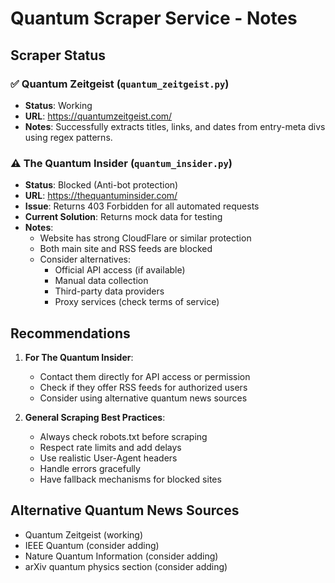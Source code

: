 # Quantum Scraper Service - Notes

## Scraper Status

### ✅ Quantum Zeitgeist (`quantum_zeitgeist.py`)
- **Status**: Working
- **URL**: https://quantumzeitgeist.com/
- **Notes**: Successfully extracts titles, links, and dates from entry-meta divs using regex patterns.

### ⚠️ The Quantum Insider (`quantum_insider.py`)
- **Status**: Blocked (Anti-bot protection)
- **URL**: https://thequantuminsider.com/
- **Issue**: Returns 403 Forbidden for all automated requests
- **Current Solution**: Returns mock data for testing
- **Notes**: 
  - Website has strong CloudFlare or similar protection
  - Both main site and RSS feeds are blocked
  - Consider alternatives:
    - Official API access (if available)
    - Manual data collection
    - Third-party data providers
    - Proxy services (check terms of service)

## Recommendations

1. **For The Quantum Insider**: 
   - Contact them directly for API access or permission
   - Check if they offer RSS feeds for authorized users
   - Consider using alternative quantum news sources

2. **General Scraping Best Practices**:
   - Always check robots.txt before scraping
   - Respect rate limits and add delays
   - Use realistic User-Agent headers
   - Handle errors gracefully
   - Have fallback mechanisms for blocked sites

## Alternative Quantum News Sources
- Quantum Zeitgeist (working)
- IEEE Quantum (consider adding)
- Nature Quantum Information (consider adding)
- arXiv quantum physics section (consider adding)
